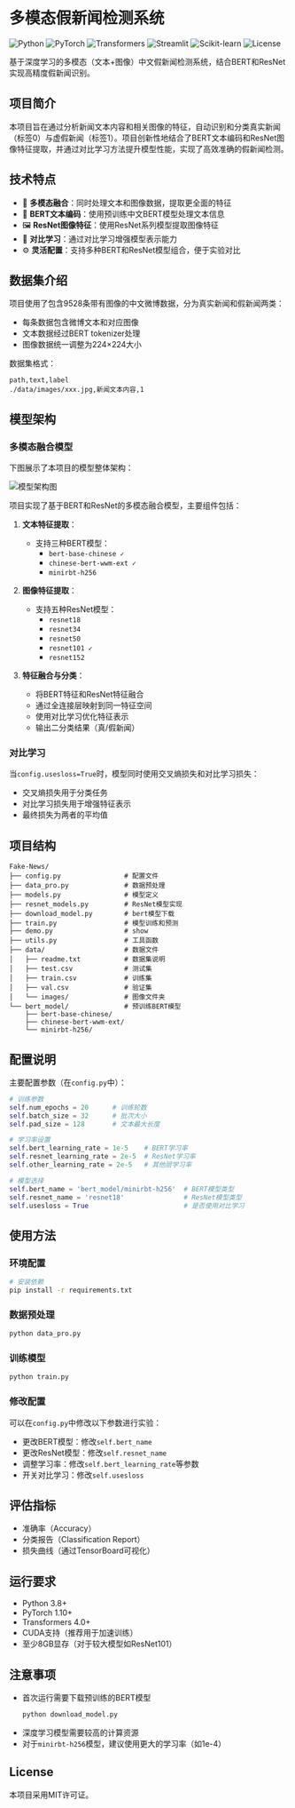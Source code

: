 # 多模态假新闻检测系统

![Python](https://img.shields.io/badge/Python-3.8+-blue.svg)
![PyTorch](https://img.shields.io/badge/PyTorch-1.10+-orange.svg)
![Transformers](https://img.shields.io/badge/Transformers-4.0+-green.svg)
![Streamlit](https://img.shields.io/badge/Streamlit-1.28+-red.svg)
![Scikit-learn](https://img.shields.io/badge/Scikit--learn-1.0+-blueviolet.svg)
![License](https://img.shields.io/badge/License-MIT-yellow.svg)

基于深度学习的多模态（文本+图像）中文假新闻检测系统，结合BERT和ResNet实现高精度假新闻识别。

## 项目简介

本项目旨在通过分析新闻文本内容和相关图像的特征，自动识别和分类真实新闻（标签0）与虚假新闻（标签1）。项目创新性地结合了BERT文本编码和ResNet图像特征提取，并通过对比学习方法提升模型性能，实现了高效准确的假新闻检测。

## 技术特点

- 🔄 **多模态融合**：同时处理文本和图像数据，提取更全面的特征
- 📝 **BERT文本编码**：使用预训练中文BERT模型处理文本信息
- 🖼️ **ResNet图像特征**：使用ResNet系列模型提取图像特征
- 🎯 **对比学习**：通过对比学习增强模型表示能力
- ⚙️ **灵活配置**：支持多种BERT和ResNet模型组合，便于实验对比

## 数据集介绍

项目使用了包含9528条带有图像的中文微博数据，分为真实新闻和假新闻两类：

- 每条数据包含微博文本和对应图像
- 文本数据经过BERT tokenizer处理
- 图像数据统一调整为224×224大小

数据集格式：
```
path,text,label
./data/images/xxx.jpg,新闻文本内容,1
```

## 模型架构

### 多模态融合模型

下图展示了本项目的模型整体架构：

![模型架构图](assets/model.png)

项目实现了基于BERT和ResNet的多模态融合模型，主要组件包括：

1. **文本特征提取**：
   - 支持三种BERT模型：
     * `bert-base-chinese ✓`
     * `chinese-bert-wwm-ext ✓`
     * `minirbt-h256`

2. **图像特征提取**：
   - 支持五种ResNet模型：
     * `resnet18`
     * `resnet34`
     * `resnet50`
     * `resnet101 ✓`
     * `resnet152`

3. **特征融合与分类**：
   - 将BERT特征和ResNet特征融合
   - 通过全连接层映射到同一特征空间
   - 使用对比学习优化特征表示
   - 输出二分类结果（真/假新闻）

### 对比学习

当`config.usesloss=True`时，模型同时使用交叉熵损失和对比学习损失：
- 交叉熵损失用于分类任务
- 对比学习损失用于增强特征表示
- 最终损失为两者的平均值

## 项目结构

```
Fake-News/
├── config.py                # 配置文件
├── data_pro.py              # 数据预处理
├── models.py                # 模型定义
├── resnet_models.py         # ResNet模型实现
├── download_model.py        # bert模型下载
├── train.py                 # 模型训练和预测
├── demo.py                  # show
├── utils.py                 # 工具函数
├── data/                    # 数据文件
│   ├── readme.txt           # 数据集说明
│   ├── test.csv             # 测试集
│   ├── train.csv            # 训练集
│   ├── val.csv              # 验证集
│   └── images/              # 图像文件夹
└── bert_model/              # 预训练BERT模型
    ├── bert-base-chinese/
    ├── chinese-bert-wwm-ext/
    └── minirbt-h256/
```

## 配置说明

主要配置参数（在`config.py`中）：

```python
# 训练参数
self.num_epochs = 20      # 训练轮数
self.batch_size = 32      # 批次大小
self.pad_size = 128       # 文本最大长度

# 学习率设置
self.bert_learning_rate = 1e-5    # BERT学习率
self.resnet_learning_rate = 2e-5  # ResNet学习率
self.other_learning_rate = 2e-5   # 其他层学习率

# 模型选择
self.bert_name = 'bert_model/minirbt-h256'  # BERT模型类型
self.resnet_name = 'resnet18'               # ResNet模型类型
self.usesloss = True                        # 是否使用对比学习
```

## 使用方法

### 环境配置

```bash
# 安装依赖
pip install -r requirements.txt
```

### 数据预处理

```bash
python data_pro.py
```

### 训练模型

```bash
python train.py
```

### 修改配置

可以在`config.py`中修改以下参数进行实验：
- 更改BERT模型：修改`self.bert_name`
- 更改ResNet模型：修改`self.resnet_name`
- 调整学习率：修改`self.bert_learning_rate`等参数
- 开关对比学习：修改`self.usesloss`

## 评估指标

- 准确率（Accuracy）
- 分类报告（Classification Report）
- 损失曲线（通过TensorBoard可视化）

## 运行要求

- Python 3.8+
- PyTorch 1.10+
- Transformers 4.0+
- CUDA支持（推荐用于加速训练）
- 至少8GB显存（对于较大模型如ResNet101）

## 注意事项

- 首次运行需要下载预训练的BERT模型
   ```bash
   python download_model.py
   ```
- 深度学习模型需要较高的计算资源
- 对于`minirbt-h256`模型，建议使用更大的学习率（如1e-4）

## License

本项目采用MIT许可证。

